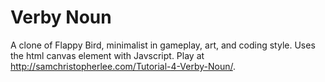 # Verby Noun
A clone of Flappy Bird, minimalist in gameplay, art, and coding style. Uses the html canvas element with Javscript.
Play at http://samchristopherlee.com/Tutorial-4-Verby-Noun/.

